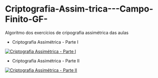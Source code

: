 # Criptografia-Assim-trica---Campo-Finito-GF-

Algoritmo dos exercícios de cripografia assimétrica das aulas

* Criptografia Assimétrica - Parte I
  
[![Criptografia Assimétrica - Parte I](http://img.youtube.com/vi/DNYtaOJijns/0.jpg)](http://www.youtube.com/watch?v=DNYtaOJijns "Criptografia Assimétrica - Parte I")

* Criptografia Assimétrica - Parte II
  
[![Criptografia Assimétrica - Parte II](http://img.youtube.com/vi/GOnRoixUVKA/0.jpg)](http://www.youtube.com/watch?v=GOnRoixUVKA "Criptografia Assimétrica - Parte II")

